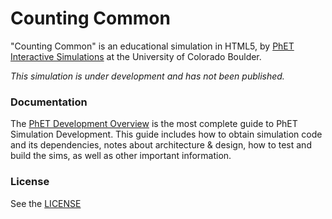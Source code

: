 Counting Common
================

"Counting Common" is an educational simulation in HTML5, by <a href="https://phet.colorado.edu/" target="_blank">PhET
Interactive Simulations</a>
at the University of Colorado Boulder.

*This simulation is under development and has not been published.*

### Documentation

The <a href="https://github.com/phetsims/phet-info/blob/main/doc/phet-development-overview.md" target="_blank">PhET
Development Overview</a> is the most complete guide to PhET Simulation
Development. This guide includes how to obtain simulation code and its dependencies, notes about architecture & design,
how to test and build
the sims, as well as other important information.

### License

See the <a href="https://github.com/phetsims/counting-common/blob/main/LICENSE" target="_blank">LICENSE</a>
